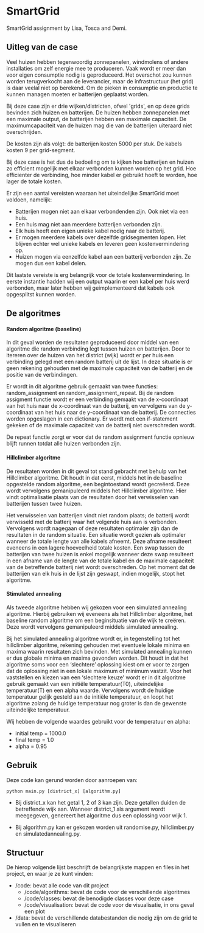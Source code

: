 # SmartGrid
SmartGrid assignment by Lisa, Tosca and Demi. 

## Uitleg van de case
Veel huizen hebben tegenwoordig zonnepanelen, windmolens of andere installaties om zelf energie mee te produceren. Vaak wordt er meer dan voor eigen consumptie nodig is geproduceerd. Het overschot zou kunnen worden terugverkocht aan de leverancier, maar de infrastructuur (het grid) is daar veelal niet op berekend. Om de pieken in consumptie en productie te kunnen managen moeten er batterijen geplaatst worden. 

Bij deze case zijn er drie wijken/districten, ofwel 'grids', en op deze grids bevinden zich huizen en batterijen. De huizen hebben zonnepanelen met een maximale output, de batterijen hebben een maximale capaciteit. De maximumcapaciteit van de huizen mag die van de batterijen uiteraard niet overschrijden. 

De kosten zijn als volgt: de batterijen kosten 5000 per stuk. De kabels kosten 9 per grid-segment. 

Bij deze case is het dus de bedoeling om te kijken hoe batterijen en huizen zo efficient mogelijk met elkaar verbonden kunnen worden op het grid. Hoe efficienter de verbinding, hoe minder kabel er gebruikt hoeft te worden, hoe lager de totale kosten.

Er zijn een aantal vereisten waaraan het uiteindelijke SmartGrid moet voldoen, namelijk: 
- Batterijen mogen niet aan elkaar verbondenden zijn. Ook niet via een huis.
- Een huis mag niet aan meerdere batterijen verbonden zijn.
- Elk huis heeft een eigen unieke kabel nodig naar de batterij.
- Er mogen meerdere kabels over dezelfde gridsegmenten lopen. Het blijven echter wel unieke kabels en leveren geen kostenvermindering op.
- Huizen mogen via eenzelfde kabel aan een batterij verbonden zijn. Ze mogen dus een kabel delen.

Dit laatste vereiste is erg belangrijk voor de totale kostenvermindering. In eerste instantie hadden wij een output waarin er een kabel per huis werd verbonden, maar later hebben wij geimplementeerd dat kabels ook opgesplitst kunnen worden.

## De algoritmes
#### Random algoritme (baseline)
In dit geval worden de resultaten geproduceerd door middel van een algoritme die random verbinding legt tussen huizen en batterijen. Door te itereren over de huizen van het district (wijk) wordt er per huis een verbinding gelegd met een random batterij uit de lijst. In deze situatie is er geen rekening gehouden met de maximale capaciteit van de batterij en de positie van de verbindingen. 

Er wordt in dit algoritme gebruik gemaakt van twee functies: random_assignment en random_assignment_repeat. Bij de random assigment functie wordt er een verbinding gemaakt van de x-coordinaat van het huis naar de x-coordinaat van de batterij, en vervolgens van de y-coordinaat van het huis naar de y-coordinaat van de batterij. De connecties worden opgeslagen in een dictionary. Er wordt met een if-statement gekeken of de maximale capaciteit van de batterij niet overschreden wordt.

De repeat functie zorgt er voor dat de random assignment functie opnieuw blijft runnen totdat alle huizen verbonden zijn.

#### Hillclimber algoritme 
De resultaten worden in dit geval tot stand gebracht met behulp van het Hillclimber algoritme. Dit houdt in dat eerst, middels het in de baseline opgestelde random algoritme, een begintoestand wordt gecreëerd. Deze wordt vervolgens gemanipuleerd middels het Hillclimber algoritme. Hier vindt optimalisatie plaats van de resultaten door het verwisselen van batterijen tussen twee huizen. 

Het verwisselen van batterijen vindt niet random plaats; de batterij wordt verwisseld met de batterij waar het volgende huis aan is verbonden. Vervolgens wordt nagegaan of deze resultaten optimaler zijn dan de resultaten in de random situatie. Een situatie wordt gezien als optimaler wanneer de totale lengte van alle kabels afneemt. Deze afname resulteert eveneens in een lagere hoeveelheid totale kosten. Een swap tussen de batterijen van twee huizen is enkel mogelijk wanneer deze swap resulteert in een afname van de lengte van de totale kabel én de maximale capaciteit van de betreffende batterij niet wordt overschreden. Op het moment dat de batterijen van elk huis in de lijst zijn geswapt, indien mogelijk, stopt het algoritme.

#### Stimulated annealing
Als tweede algoritme hebben wij gekozen voor een simulated annealing algoritme. Hierbij gebruiken wij eveneens als het Hillclimber algoritme, het baseline random algoritme om een beginsituatie van de wijk te creëren. Deze wordt vervolgens gemanipuleerd middels simulated annealing. 

Bij het simulated annealing algoritme wordt er, in tegenstelling tot het hillclimber algoritme, rekening gehouden met eventuele lokale minima en maxima waarin resultaten zich bevinden. Met simulated annealing kunnen er dus globale minima en maxima gevonden worden. Dit houdt in dat het algoritme soms voor een ‘slechtere’ oplossing kiest om er voor te zorgen dat de oplossing niet in een lokale maximum of minimum vastzit.  Voor het vaststellen en kiezen van een ‘slechtere keuze’ wordt er in dit algoritme gebruik gemaakt van een initiële temperatuur(T0),  uiteindelijke temperatuur(T) en een alpha waarde. Vervolgens wordt de huidige temperatuur gelijk gesteld aan de initiële temperatuur, en loopt het algoritme zolang de huidige temperatuur nog groter is dan de gewenste uiteindelijke temperatuur.

Wij hebben de volgende waardes gebruikt voor de temperatuur en alpha: 
- initial temp = 1000.0
- final temp = 1.0
- alpha = 0.95

## Gebruik 
Deze code kan gerund worden door aanroepen van:
  
  `python main.py [district_x] [algorithm.py]`
  
- Bij district_x kan het getal 1, 2 of 3 kan zijn. Deze getallen duiden de betreffende wijk aan. Wanneer district_1 als argument wordt meegegeven, genereert het algoritme dus een oplossing voor wijk 1.

- Bij algorithm.py kan er gekozen worden uit randomise.py, hillclimber.py en simulatedannealing.py.

## Structuur
De hierop volgende lijst beschrijft de belangrijkste mappen en files in het project, en waar je ze kunt vinden:

- /code: bevat alle code van dit project
  - /code/algorithms: bevat de code voor de verschillende algoritmes
  - /code/classes: bevat de benodigde classes voor deze case
  - /code/visualisation: bevat de code voor de visualisatie, in ons geval een plot 
- /data: bevat de verschillende databestanden die nodig zijn om de grid te vullen en te visualiseren
